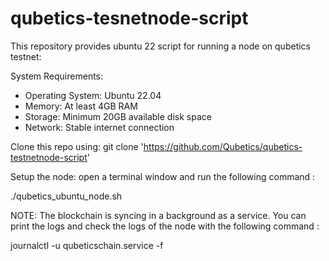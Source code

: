 # qubetics-tesnetnode-script

This repository provides ubuntu 22 script for running a node on qubetics testnet:

System Requirements:

- Operating System: Ubuntu 22.04
- Memory: At least 4GB RAM
- Storage: Minimum 20GB available disk space
- Network: Stable internet connection

Clone this repo using:
git clone '<https://github.com/Qubetics/qubetics-testnetnode-script>'

Setup the node:
open a terminal window and run the following command :

./qubetics_ubuntu_node.sh

NOTE: The blockchain  is syncing in a background as a service. You can print the logs and check the logs of the node with the following command :

journalctl -u qubeticschain.service -f
